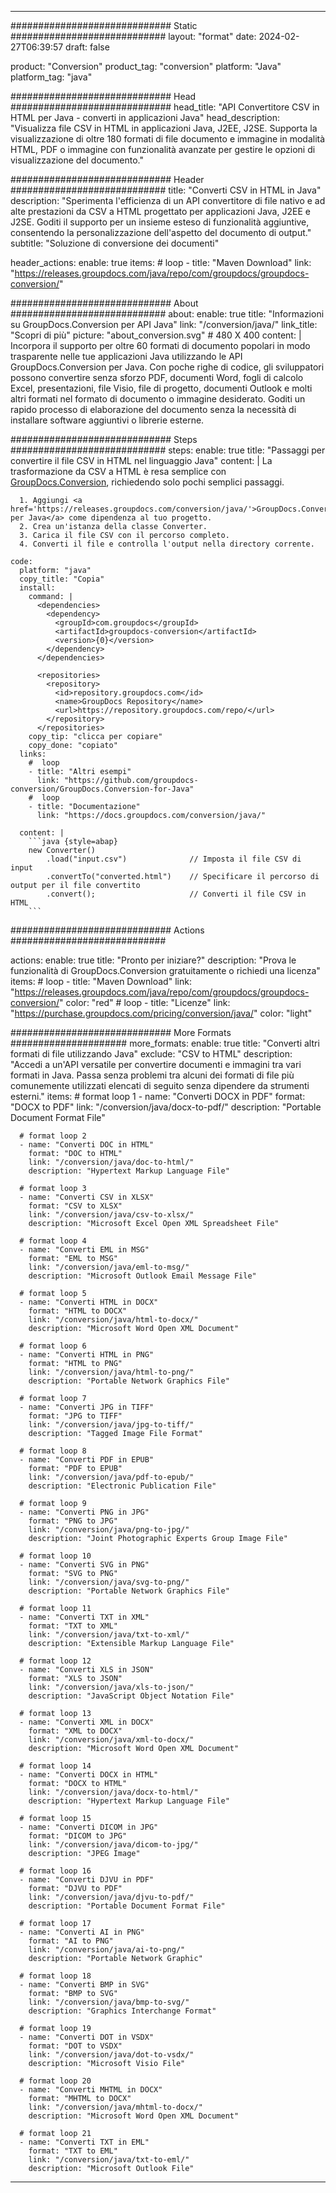  
---
############################# Static ############################
layout: "format"
date: 2024-02-27T06:39:57
draft: false

product: "Conversion"
product_tag: "conversion"
platform: "Java"
platform_tag: "java"

############################# Head #############################
head_title: "API Convertitore CSV in HTML per Java - converti in applicazioni Java"
head_description: "Visualizza file CSV in HTML in applicazioni Java, J2EE, J2SE. Supporta la visualizzazione di oltre 180 formati di file documento e immagine in modalità HTML, PDF o immagine con funzionalità avanzate per gestire le opzioni di visualizzazione del documento."

############################# Header ############################
title: "Converti CSV in HTML in Java" 
description: "Sperimenta l'efficienza di un API convertitore di file nativo e ad alte prestazioni da CSV a HTML progettato per applicazioni Java, J2EE e J2SE. Goditi il supporto per un insieme esteso di funzionalità aggiuntive, consentendo la personalizzazione dell'aspetto del documento di output." 
subtitle: "Soluzione di conversione dei documenti" 

header_actions:
  enable: true
  items:
    #  loop
    - title: "Maven Download"
      link: "https://releases.groupdocs.com/java/repo/com/groupdocs/groupdocs-conversion/"


############################# About ############################
about:
    enable: true
    title: "Informazioni su GroupDocs.Conversion per API Java"
    link: "/conversion/java/"
    link_title: "Scopri di più"
    picture: "about_conversion.svg" # 480 X 400
    content: |
      Incorpora il supporto per oltre 60 formati di documento popolari in modo trasparente nelle tue applicazioni Java utilizzando le API GroupDocs.Conversion per Java. Con poche righe di codice, gli sviluppatori possono convertire senza sforzo PDF, documenti Word, fogli di calcolo Excel, presentazioni, file Visio, file di progetto, documenti Outlook e molti altri formati nel formato di documento o immagine desiderato. Goditi un rapido processo di elaborazione del documento senza la necessità di installare software aggiuntivi o librerie esterne.


############################# Steps ############################
steps:
    enable: true
    title: "Passaggi per convertire il file CSV in HTML nel linguaggio Java" 
    content: |
      La trasformazione da CSV a HTML è resa semplice con <a href='https://products.groupdocs.com/conversion/java/'>GroupDocs.Conversion</a>, richiedendo solo pochi semplici passaggi.
      
      1. Aggiungi <a href='https://releases.groupdocs.com/conversion/java/'>GroupDocs.Conversion per Java</a> come dipendenza al tuo progetto. 
      2. Crea un'istanza della classe Converter.  
      3. Carica il file CSV con il percorso completo. 
      4. Converti il file e controlla l'output nella directory corrente. 
   
    code:
      platform: "java"
      copy_title: "Copia"
      install:
        command: |
          <dependencies>
            <dependency>
              <groupId>com.groupdocs</groupId>
              <artifactId>groupdocs-conversion</artifactId>
              <version>{0}</version>
            </dependency>
          </dependencies>

          <repositories>
            <repository>
              <id>repository.groupdocs.com</id>
              <name>GroupDocs Repository</name>
              <url>https://repository.groupdocs.com/repo/</url>
            </repository>
          </repositories>
        copy_tip: "clicca per copiare"
        copy_done: "copiato"
      links:
        #  loop
        - title: "Altri esempi"
          link: "https://github.com/groupdocs-conversion/GroupDocs.Conversion-for-Java"
        #  loop
        - title: "Documentazione"
          link: "https://docs.groupdocs.com/conversion/java/"
          
      content: |
        ```java {style=abap}
        new Converter()
            .load("input.csv")              // Imposta il file CSV di input
            .convertTo("converted.html")    // Specificare il percorso di output per il file convertito
            .convert();                     // Converti il file CSV in HTML        
        ```            

############################# Actions ############################

actions:
  enable: true
  title: "Pronto per iniziare?"
  description: "Prova le funzionalità di GroupDocs.Conversion gratuitamente o richiedi una licenza"
  items:
    #  loop
    - title: "Maven Download"
      link: "https://releases.groupdocs.com/java/repo/com/groupdocs/groupdocs-conversion/"
      color: "red"
        #  loop
    - title: "Licenze"
      link: "https://purchase.groupdocs.com/pricing/conversion/java/"
      color: "light"


############################# More Formats #####################
more_formats:
    enable: true
    title: "Converti altri formati di file utilizzando Java"
    exclude: "CSV to HTML"
    description: "Accedi a un'API versatile per convertire documenti e immagini tra vari formati in Java. Passa senza problemi tra alcuni dei formati di file più comunemente utilizzati elencati di seguito senza dipendere da strumenti esterni."
    items: 
      # format loop 1
      - name: "Converti DOCX in PDF"
        format: "DOCX to PDF"
        link: "/conversion/java/docx-to-pdf/"
        description: "Portable Document Format File"

      # format loop 2
      - name: "Converti DOC in HTML"
        format: "DOC to HTML"
        link: "/conversion/java/doc-to-html/"
        description: "Hypertext Markup Language File"

      # format loop 3
      - name: "Converti CSV in XLSX"
        format: "CSV to XLSX"
        link: "/conversion/java/csv-to-xlsx/"
        description: "Microsoft Excel Open XML Spreadsheet File"

      # format loop 4
      - name: "Converti EML in MSG"
        format: "EML to MSG"
        link: "/conversion/java/eml-to-msg/"
        description: "Microsoft Outlook Email Message File"

      # format loop 5
      - name: "Converti HTML in DOCX"
        format: "HTML to DOCX"
        link: "/conversion/java/html-to-docx/"
        description: "Microsoft Word Open XML Document"

      # format loop 6
      - name: "Converti HTML in PNG"
        format: "HTML to PNG"
        link: "/conversion/java/html-to-png/"
        description: "Portable Network Graphics File"

      # format loop 7
      - name: "Converti JPG in TIFF"
        format: "JPG to TIFF"
        link: "/conversion/java/jpg-to-tiff/"
        description: "Tagged Image File Format"

      # format loop 8
      - name: "Converti PDF in EPUB"
        format: "PDF to EPUB"
        link: "/conversion/java/pdf-to-epub/"
        description: "Electronic Publication File"

      # format loop 9
      - name: "Converti PNG in JPG"
        format: "PNG to JPG"
        link: "/conversion/java/png-to-jpg/"
        description: "Joint Photographic Experts Group Image File"

      # format loop 10
      - name: "Converti SVG in PNG"
        format: "SVG to PNG"
        link: "/conversion/java/svg-to-png/"
        description: "Portable Network Graphics File"

      # format loop 11
      - name: "Converti TXT in XML"
        format: "TXT to XML"
        link: "/conversion/java/txt-to-xml/"
        description: "Extensible Markup Language File"

      # format loop 12
      - name: "Converti XLS in JSON"
        format: "XLS to JSON"
        link: "/conversion/java/xls-to-json/"
        description: "JavaScript Object Notation File"

      # format loop 13
      - name: "Converti XML in DOCX"
        format: "XML to DOCX"
        link: "/conversion/java/xml-to-docx/"
        description: "Microsoft Word Open XML Document"

      # format loop 14
      - name: "Converti DOCX in HTML"
        format: "DOCX to HTML"
        link: "/conversion/java/docx-to-html/"
        description: "Hypertext Markup Language File" 

      # format loop 15
      - name: "Converti DICOM in JPG" 
        format: "DICOM to JPG"
        link: "/conversion/java/dicom-to-jpg/"
        description: "JPEG Image" 

      # format loop 16
      - name: "Converti DJVU in PDF"
        format: "DJVU to PDF"
        link: "/conversion/java/djvu-to-pdf/"
        description: "Portable Document Format File" 

      # format loop 17
      - name: "Converti AI in PNG"
        format: "AI to PNG"
        link: "/conversion/java/ai-to-png/"
        description: "Portable Network Graphic" 
      
      # format loop 18
      - name: "Converti BMP in SVG"
        format: "BMP to SVG"
        link: "/conversion/java/bmp-to-svg/"
        description: "Graphics Interchange Format"

      # format loop 19
      - name: "Converti DOT in VSDX"
        format: "DOT to VSDX"
        link: "/conversion/java/dot-to-vsdx/"
        description: "Microsoft Visio File"

      # format loop 20
      - name: "Converti MHTML in DOCX"
        format: "MHTML to DOCX"
        link: "/conversion/java/mhtml-to-docx/"
        description: "Microsoft Word Open XML Document"

      # format loop 21
      - name: "Converti TXT in EML"
        format: "TXT to EML"
        link: "/conversion/java/txt-to-eml/"
        description: "Microsoft Outlook File"

---
